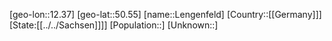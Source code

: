 ﻿---
location: [50.55,12.37]
type: City
tags:
- geo/City


SpocWebEntityId: 31935
isDeleted: false
confidential: public

---
[geo-lon::12.37]
[geo-lat::50.55]
[name::Lengenfeld]
[Country::[[Germany]]]
[State:[[../../Sachsen]]]]
[Population::]
[Unknown::]

